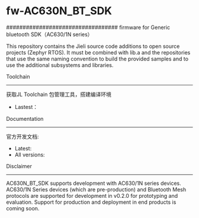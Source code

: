# fw-AC630N_BT_SDK
##################################
firmware for Generic bluetooth SDK（AC630/1N series）


This repository contains the Jieli source code additions to open
source projects (Zephyr RTOS).
It must be combined with lib.a and the repositories that use the same
naming convention to build the provided samples and to use the additional
subsystems and libraries.

Toolchain
*************

获取JL Toolchain 包管理工具，搭建编译环境

* Lastest：

Documentation
*************

官方开发文档:

* Latest: 
* All versions: 

Disclaimer
**********

AC630N_BT_SDK supports development with AC630/1N series devices.
AC630/1N Series devices (which are pre-production) and Bluetooth Mesh protocols are supported for development in v0.2.0 for prototyping and evaluation.
Support for production and deployment in end products is coming soon.
